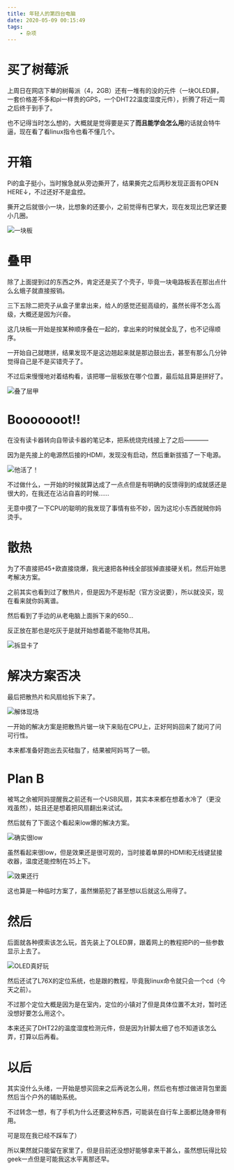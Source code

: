 ```yaml
---
title: 年轻人的第四台电脑
date: 2020-05-09 00:15:49
tags:
    - 杂项
---
```


# 买了树莓派

上周日在网店下单的树莓派（4，2GB）还有一堆有的没的元件（一块OLED屏，一套价格差不多和pi一样贵的GPS，一个DHT22温度湿度元件），折腾了将近一周之后终于到手了。

也不记得当时怎么想的，大概就是觉得要是买了**而且能学会怎么用**的话就会特牛逼，现在看了看linux指令也看不懂几个。

<!-- more -->

# 开箱

Pi的盒子挺小，当时猴急就从旁边撕开了，结果撕完之后两秒发现正面有OPEN HERE↓，不过还好不是盒控。

撕开之后就很小一块，比想象的还要小，之前觉得有巴掌大，现在发现比巴掌还要小几圈。

![一块板](https://i.loli.net/2020/05/09/QKm3SxbowWv1nDN.jpg)

# 叠甲

除了上面提到过的东西之外，肯定还是买了个壳子，毕竟一块电路板丢在那出点什么幺蛾子就直接报销。

三下五除二把壳子从盒子里拿出来，给人的感觉还挺高级的，虽然长得不怎么高级，大概还是因为兴奋。

这几块板一开始是按某种顺序叠在一起的，拿出来的时候就全乱了，也不记得顺序。

一开始自己就瞎拼，结果发现不是这边翘起来就是那边鼓出去，甚至有那么几分钟觉得自己是不是买错壳子了。

不过后来慢慢地对着结构看，该把哪一层板放在哪个位置，最后姑且算是拼好了。

![叠了层甲](https://i.loli.net/2020/05/09/BhjcbLlPqxpWEOu.jpg)

# Booooooot!!

在没有读卡器转向自带读卡器的笔记本，把系统烧完线接上了之后————

因为是先接上的电源然后接的HDMI，发现没有启动，然后重新拔插了一下电源。

![他活了！](https://i.loli.net/2020/05/09/q1hSV8p3KP7tOQu.jpg)

不过做什么，一开始的时候就算达成了一点点但是有明确的反馈得到的成就感还是很大的，在我还在沾沾自喜的时候……

无意中摸了一下CPU的聪明的我发现了事情有些不妙，因为这坨小东西就贼你妈烫手。

# 散热

为了不直接把45+欧直接烧爆，我光速把各种线全部拔掉直接硬关机，然后开始思考解决方案。

之前其实也看到过了散热片，但是因为不是标配（官方没说要），所以就没买，现在看来就你妈离谱。

然后看到了手边的从老电脑上面拆下来的650…

反正放在那也是吃灰于是就开始想着能不能物尽其用。

![拆显卡了](https://i.loli.net/2020/05/09/oNSUehkbTEgjYIP.jpg)

# 解决方案否决

最后把散热片和风扇给拆下来了。

![解体现场](https://i.loli.net/2020/05/09/OqBmtfnGADyZW4Y.jpg)

一开始的解决方案是把散热片锯一块下来贴在CPU上，正好阿妈回来了就问了问可行性。

本来都准备好跑出去买硅脂了，结果被阿妈骂了一顿。

# Plan B

被骂之余被阿妈提醒我之前还有一个USB风扇，其实本来都在想着水冷了（更没戏虽然），姑且还是想着把风扇翻出来试试。

然后就有了下面这个看起来low爆的解决方案。

![确实很low](https://i.loli.net/2020/05/09/wg7j8sLcFvx5Gb9.jpg)

虽然看起来很low，但是效果还是很可观的，当时接着单屏的HDMI和无线键鼠接收器，温度还能控制在35上下。

![效果还行](https://i.loli.net/2020/05/09/DcuHeYkZT7MBmKA.jpg)

这也算是一种临时方案了，虽然懒筋犯了甚至想以后就这么用得了。

# 然后

后面就各种摸索该怎么玩，首先装上了OLED屏，跟着网上的教程把Pi的一些参数显示上去了。

![OLED真好玩](https://i.loli.net/2020/05/09/fKckHLMEBiuOFRD.jpg)

然后还试了L76X的定位系统，也是跟的教程，毕竟我linux命令就只会一个cd（今天之前）。

不过那个定位大概是因为是在室内，定位的小镇对了但是具体位置不太对，暂时还没想好要怎么用这个。

本来还买了DHT22的温度湿度检测元件，但是因为针脚太细了也不知道该怎么弄，打算以后再看。

# 以后

其实没什么头绪，一开始是想买回来之后再说怎么用，然后也有想过做进背包里面然后当个户外的辅助系统。

不过转念一想，有了手机为什么还要这种东西，可能装在自行车上面都比随身带有用。

可是现在我已经不踩车了）

所以果然就只能留在家里了，但是目前还没想好能够拿来干甚么，虽然想玩得比较geek一点但是可能我这水平离那还早。

